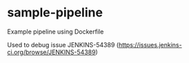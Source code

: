 # sample-pipeline
Example pipeline using Dockerfile

Used to debug issue JENKINS-54389 (https://issues.jenkins-ci.org/browse/JENKINS-54389)
